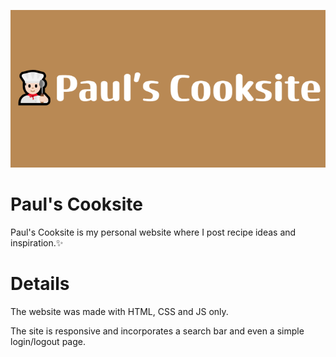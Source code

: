![alt text](./images/banner_readme.png)

# Paul's Cooksite

Paul's Cooksite is my personal website where I post recipe ideas and inspiration.✨

# Details

The website was made with HTML, CSS and JS only.

The site is responsive and incorporates a search bar and even a simple login/logout page.